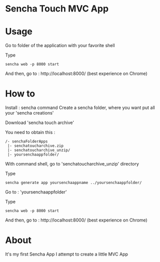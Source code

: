 Sencha Touch MVC App
====================

Usage
=====

Go to folder of the application with your favorite shell

Type

```
sencha web -p 8000 start
```

And then, go to : http://localhost:8000/ (best experience on Chrome)

How to
======

Install : sencha command
Create a sencha folder, where you want put all your 'sencha creations'

Download 'sencha touch archive'

You need to obtain this :

```
/- senchaFolderApps
 |- senchatoucharchive.zip
 |- senchatoucharchive_unzip/
 |- yoursenchaappfolder/
```
With command shell, go to 'senchatoucharchive_unzip' directory

Type

```
sencha generate app yoursenchaappname ../yoursenchaappfolder/
```

Go to : 'yoursenchaappfolder'

Type

```
sencha web -p 8000 start
```
And then, go to : http://localhost:8000/ (best experience on Chrome)

About
=====

It's my first Sencha App
I attempt to create a little MVC App
